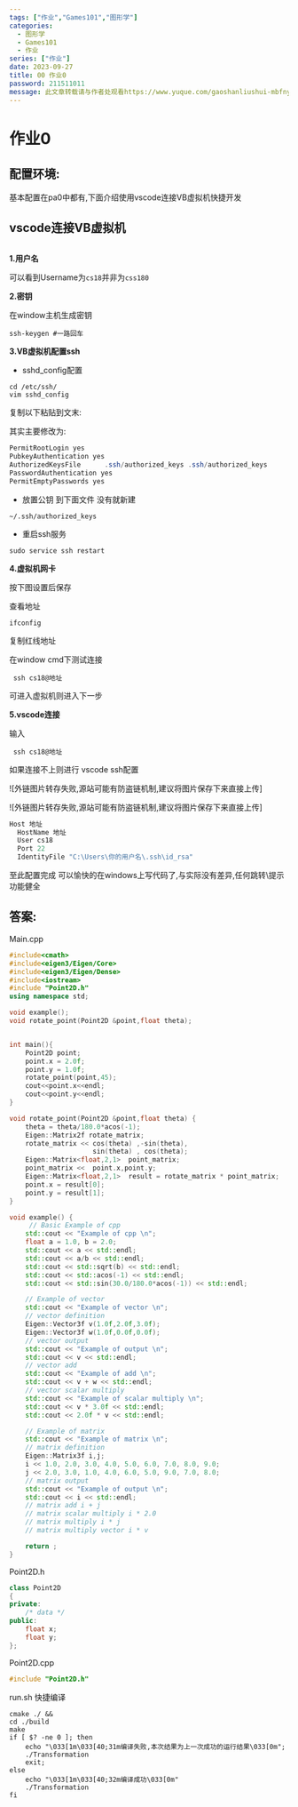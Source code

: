 ```yaml
---
tags: ["作业","Games101","图形学"]
categories:
  - 图形学
  - Games101
  - 作业
series: ["作业"]
date: 2023-09-27
title: 00 作业0 
password: 211511011
message: 此文章转载请与作者处观看https://www.yuque.com/gaoshanliushui-mbfny
---
```

# 作业0

## 配置环境:

基本配置在pa0中都有,下面介绍使用vscode连接VB虚拟机快捷开发

## vscode连接VB虚拟机

<img src="">

**1.用户名** 

可以看到Username为`cs18`并非为`css180`

**2.密钥**

在window主机生成密钥

```shell
ssh-keygen #一路回车
```

**3.VB虚拟机配置ssh**

* sshd_config配置

```
cd /etc/ssh/
vim sshd_config 
```

复制以下粘贴到文末:

其实主要修改为:

```cs
PermitRootLogin yes
PubkeyAuthentication yes
AuthorizedKeysFile      .ssh/authorized_keys .ssh/authorized_keys
PasswordAuthentication yes
PermitEmptyPasswords yes
```

* 放置公钥 到下面文件 没有就新建

```
~/.ssh/authorized_keys
```

* 重启ssh服务

```
sudo service ssh restart
```

**4.虚拟机网卡**

按下图设置后保存

查看地址

```
ifconfig
```



复制红线地址

在window cmd下测试连接

```
 ssh cs18@地址
```

可进入虚拟机则进入下一步

**5.vscode连接**


输入

```
 ssh cs18@地址
```



如果连接不上则进行 vscode ssh配置

![外链图片转存失败,源站可能有防盗链机制,建议将图片保存下来直接上传]

![外链图片转存失败,源站可能有防盗链机制,建议将图片保存下来直接上传]

```cs
Host 地址
  HostName 地址
  User cs18
  Port 22
  IdentityFile "C:\Users\你的用户名\.ssh\id_rsa"
```





至此配置完成 可以愉快的在windows上写代码了,与实际没有差异,任何跳转\提示功能健全

## 答案:

Main.cpp

```cpp
#include<cmath>
#include<eigen3/Eigen/Core>
#include<eigen3/Eigen/Dense>
#include<iostream>
#include "Point2D.h"
using namespace std;

void example();
void rotate_point(Point2D &point,float theta); 


int main(){
    Point2D point;
    point.x = 2.0f;
    point.y = 1.0f;
    rotate_point(point,45);
    cout<<point.x<<endl;
    cout<<point.y<<endl;
}

void rotate_point(Point2D &point,float theta) {
    theta = theta/180.0*acos(-1);
    Eigen::Matrix2f rotate_matrix;
    rotate_matrix << cos(theta) ,-sin(theta),
                     sin(theta) , cos(theta);
    Eigen::Matrix<float,2,1>  point_matrix;
    point_matrix <<  point.x,point.y;
    Eigen::Matrix<float,2,1>  result = rotate_matrix * point_matrix;
    point.x = result[0];
    point.y = result[1];
}

void example() {
     // Basic Example of cpp
    std::cout << "Example of cpp \n";
    float a = 1.0, b = 2.0;
    std::cout << a << std::endl;
    std::cout << a/b << std::endl;
    std::cout << std::sqrt(b) << std::endl;
    std::cout << std::acos(-1) << std::endl;
    std::cout << std::sin(30.0/180.0*acos(-1)) << std::endl;

    // Example of vector
    std::cout << "Example of vector \n";
    // vector definition
    Eigen::Vector3f v(1.0f,2.0f,3.0f);
    Eigen::Vector3f w(1.0f,0.0f,0.0f);
    // vector output
    std::cout << "Example of output \n";
    std::cout << v << std::endl;
    // vector add
    std::cout << "Example of add \n";
    std::cout << v + w << std::endl;
    // vector scalar multiply
    std::cout << "Example of scalar multiply \n";
    std::cout << v * 3.0f << std::endl;
    std::cout << 2.0f * v << std::endl;

    // Example of matrix
    std::cout << "Example of matrix \n";
    // matrix definition
    Eigen::Matrix3f i,j;
    i << 1.0, 2.0, 3.0, 4.0, 5.0, 6.0, 7.0, 8.0, 9.0;
    j << 2.0, 3.0, 1.0, 4.0, 6.0, 5.0, 9.0, 7.0, 8.0;
    // matrix output
    std::cout << "Example of output \n";
    std::cout << i << std::endl;
    // matrix add i + j
    // matrix scalar multiply i * 2.0
    // matrix multiply i * j
    // matrix multiply vector i * v

    return ;
}
```

Point2D.h

```cpp
class Point2D
{
private:
    /* data */
public:
    float x;
    float y;
};
```

Point2D.cpp

```cpp
#include "Point2D.h"
```

run.sh 快捷编译

```shell
cmake ./ &&
cd ./build
make 
if [ $? -ne 0 ]; then
    echo "\033[1m\033[40;31m编译失败,本次结果为上一次成功的运行结果\033[0m";
    ./Transformation
    exit;
else
    echo "\033[1m\033[40;32m编译成功\033[0m"
    ./Transformation
fi
```

